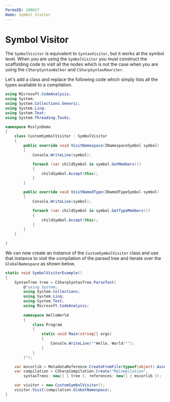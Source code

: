 ```yaml
---
PermaID: 100017
Name: Symbol Visitor
---
```


# Symbol Visitor

The `SymbolVisitor` is equivalent to `SyntaxVisitor`, but it works at the symbol level. When you are using the `SymbolVisitor` you must construct the scaffolding code to visit all the nodes which is not the case when you are using the `CSharpSyntaxWalker` and `CSharpSyntaxRewriter`.

Let's add a class and replace the following code which simply lists all the types available to a compilation.

```csharp
using Microsoft.CodeAnalysis;
using System;
using System.Collections.Generic;
using System.Linq;
using System.Text;
using System.Threading.Tasks;

namespace RoslynDemo
{
    class CustomSymbolVisitor : SymbolVisitor
    {
        public override void VisitNamespace(INamespaceSymbol symbol)
        {
            Console.WriteLine(symbol);

            foreach (var childSymbol in symbol.GetMembers())
            {
                childSymbol.Accept(this);
            }
        }

        public override void VisitNamedType(INamedTypeSymbol symbol)
        {
            Console.WriteLine(symbol);

            foreach (var childSymbol in symbol.GetTypeMembers())
            {
                childSymbol.Accept(this);
            }
        }
    }

}
```

We can now create an instance of the `CustomSymbolVisitor` class and use that instance to visit the compilation of the parsed tree and iterate over the `GlobalNamespace` as shown below.

```csharp
static void SymbolVisitorExample()
{
    SyntaxTree tree = CSharpSyntaxTree.ParseText(
        @"using System;
        using System.Collections;
        using System.Linq;
        using System.Text;
        using Microsoft.CodeAnalysis;
         
        namespace HelloWorld
        {
            class Program
            {
                static void Main(string[] args)
                {
                    Console.WriteLine(""Hello, World!"");
                }
            }
        }");

    var mscorlib = MetadataReference.CreateFromFile(typeof(object).Assembly.Location);
    var compilation = CSharpCompilation.Create("MyCompilation",
        syntaxTrees: new[] { tree }, references: new[] { mscorlib });

    var visitor = new CustomSymbolVisitor();
    visitor.Visit(compilation.GlobalNamespace);
}
```
